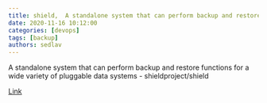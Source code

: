 ```yaml
---
title: shield,  A standalone system that can perform backup and restore functions for a wide variety of pluggable data systems
date: 2020-11-16 10:12:00
categories: [devops]
tags: [backup]
authors: sedlav
---
```


A standalone system that can perform backup and restore functions for a wide variety of pluggable data systems - shieldproject/shield

[Link](https://github.com/shieldproject/shield)
